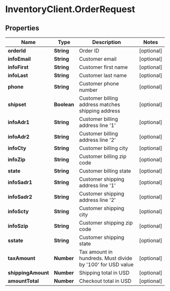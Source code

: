 # InventoryClient.OrderRequest

## Properties
Name | Type | Description | Notes
------------ | ------------- | ------------- | -------------
**orderId** | **String** | Order ID | [optional] 
**infoEmail** | **String** | Customer email | [optional] 
**infoFirst** | **String** | Customer first name | [optional] 
**infoLast** | **String** | Customer last name | [optional] 
**phone** | **String** | Customer phone number | [optional] 
**shipset** | **Boolean** | Customer billing address matches shipping address | [optional] 
**infoAdr1** | **String** | Customer billing address line &#39;1&#39; | [optional] 
**infoAdr2** | **String** | Customer billing address line &#39;2&#39; | [optional] 
**infoCty** | **String** | Customer billing city | [optional] 
**infoZip** | **String** | Customer billing zip code | [optional] 
**state** | **String** | Customer billing state | [optional] 
**infoSadr1** | **String** | Customer shipping address line &#39;1&#39; | [optional] 
**infoSadr2** | **String** | Customer shipping address line &#39;2&#39; | [optional] 
**infoScty** | **String** | Customer shipping city | [optional] 
**infoSzip** | **String** | Customer shipping zip code | [optional] 
**sstate** | **String** | Customer shipping state | [optional] 
**taxAmount** | **Number** | Tax amount in hundreds. Must divide by &#39;100&#39; for USD value | [optional] 
**shippingAmount** | **Number** | Shipping total in USD | [optional] 
**amountTotal** | **Number** | Checkout total in USD | [optional] 


